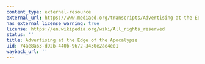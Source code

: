 ```yaml
---
content_type: external-resource
external_url: https://www.mediaed.org/transcripts/Advertising-at-the-Edge-of-the-Apocalypse-Transcript.pdf
has_external_license_warning: true
license: https://en.wikipedia.org/wiki/All_rights_reserved
status: ''
title: Advertising at the Edge of the Apocalypse
uid: 74ae8a63-d92b-440b-9672-3430e2ae4ee1
wayback_url: ''
---
```

